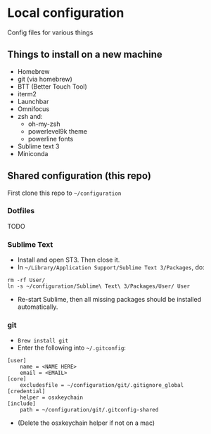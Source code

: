 # Local configuration

Config files for various things

## Things to install on a new machine

- Homebrew
- git (via homebrew)
- BTT (Better Touch Tool)
- iterm2
- Launchbar
- Omnifocus
- zsh and:
    + oh-my-zsh
    + powerlevel9k theme
    + powerline fonts
- Sublime text 3
- Miniconda

## Shared configuration (this repo)

First clone this repo to `~/configuration`

### Dotfiles

TODO


### Sublime Text

- Install and open ST3. Then close it.
- In `~/Library/Application Support/Sublime Text 3/Packages`, do:
```
rm -rf User/
ln -s ~/configuration/Sublime\ Text\ 3/Packages/User/ User
```
- Re-start Sublime, then all missing packages should be installed automatically.

### git

- `Brew install git`
- Enter the following into `~/.gitconfig`:
```
[user]
    name = <NAME HERE>
    email = <EMAIL>
[core]
    excludesfile = ~/configuration/git/.gitignore_global
[credential]
    helper = osxkeychain
[include]
    path = ~/configuration/git/.gitconfig-shared
```
- (Delete the osxkeychain helper if not on a mac)
